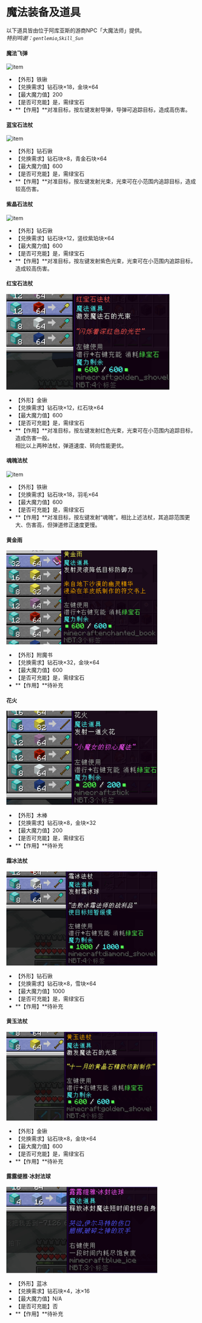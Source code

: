 # 魔法装备及道具

以下道具皆由位于阿库亚斯的游商NPC「大魔法师」提供。  
*特别鸣谢：`gentlemio`,`Skill_Sun`*

#### 魔法飞弹
![item](../../assets/images/items/magic/魔法飞弹.png)

- 【外形】铁锹
- 【兑换需求】钻石块×18，金块×64
- 【最大魔力值】200
- 【是否可充能】是，需绿宝石
- **【作用】**对准目标，按左键发射导弹，导弹可追踪目标，造成高伤害。

#### 蓝宝石法杖
![item](../../assets/images/items/magic/蓝宝石法杖.png)

- 【外形】钻石锹
- 【兑换需求】钻石块×8，青金石块×64
- 【最大魔力值】600
- 【是否可充能】是，需绿宝石
- **【作用】**对准目标，按左键发射光束，光束可在小范围内追踪目标，造成较高伤害。

#### 紫晶石法杖
![item](../../assets/images/items/magic/紫晶石法杖.png)

- 【外形】钻石锹
- 【兑换需求】钻石块×12，竖纹紫珀块×64
- 【最大魔力值】600
- 【是否可充能】是，需绿宝石
- **【作用】**对准目标，按左键发射紫色光束，光束可在小范围内追踪目标，造成较高伤害。

#### 红宝石法杖
![item](../../assets/images/items/magic/红宝石法杖.png)

- 【外形】金锹
- 【兑换需求】钻石块×12，红石块×64
- 【最大魔力值】600
- 【是否可充能】是，需绿宝石
- **【作用】**对准目标，按左键发射红色光束，光束可在小范围内追踪目标，造成伤害一般。  
相比以上两种法杖，弹道速度、转向性能更优。

#### 魂魄法杖
![item](../../assets/images/items/magic/魂魄法杖.png)

- 【外形】铁锹
- 【兑换需求】钻石块×18，羽毛×64
- 【最大魔力值】600
- 【是否可充能】是，需绿宝石
- **【作用】**对准目标，按左键发射“魂魄”。相比上述法杖，其追踪范围更大、伤害高，但弹道修正速度更慢。

#### 黄金雨
![item](../../assets/images/items/magic/黄金雨.png)

- 【外形】附魔书
- 【兑换需求】钻石块×32，金块×64
- 【最大魔力值】600
- 【是否可充能】是，需绿宝石
- **【作用】**待补充

#### 花火
![item](../../assets/images/items/magic/花火.png)

- 【外形】木棒
- 【兑换需求】钻石块×8，金块×32
- 【最大魔力值】200
- 【是否可充能】是，需绿宝石
- **【作用】**待补充

#### 霜冰法杖
![item](../../assets/images/items/magic/霜冰法杖.png)

- 【外形】钻石锹
- 【兑换需求】钻石块×8，雪块×64
- 【最大魔力值】1000
- 【是否可充能】是，需绿宝石
- **【作用】**待补充

#### 黄玉法杖
![item](../../assets/images/items/magic/黄玉法杖.png)

- 【外形】金锹
- 【兑换需求】钻石块×8，金块×64
- 【最大魔力值】600
- 【是否可充能】是，需绿宝石
- **【作用】**待补充

#### 露露缇雅·冰封法球
![item](../../assets/images/items/magic/露露缇雅·冰封法球.png)

- 【外形】蓝冰
- 【兑换需求】钻石块×4，冰×16
- 【最大魔力值】N/A
- 【是否可充能】否
- **【作用】**待补充